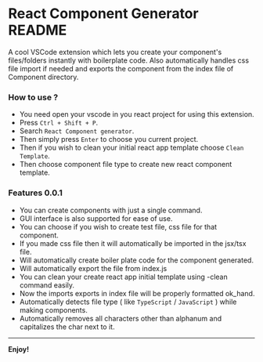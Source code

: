 # React Component Generator README

A cool VSCode extension which lets you create your component's files/folders instantly with boilerplate code. Also automatically handles css file import if needed and exports the component from the index file of Component directory.

### How to use ?

-   You need open your vscode in you react project for using this extension.
-   Press `Ctrl + Shift + P`.
-   Search `React Component generator`.
-   Then simply press `Enter` to choose you current project.
-   Then if you wish to clean your initial react app template choose `Clean Template`.
-   Then choose component file type to create new react component template.

### Features 0.0.1

-   You can create components with just a single command.
-   GUI interface is also supported for ease of use.
-   You can choose if you wish to create test file, css file for that component.
-   If you made css file then it will automatically be imported in the jsx/tsx file.
-   Will automatically create boiler plate code for the component generated.
-   Will automatically export the file from index.js
-   You can clean your create react app initial template using -clean command easily.
-   Now the imports exports in index file will be properly formatted ok_hand.
-   Automatically detects file type ( like `TypeScript` / `JavaScript` ) while making components.
-   Automatically removes all characters other than alphanum and capitalizes the char next to it.

---

**Enjoy!**
